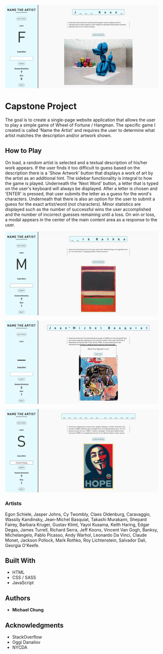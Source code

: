 ![Site Ex. 1](siteimg/ex1.png)

# Capstone Project

The goal is to create a single-page website application that allows the user to play a simple game of Wheel of Fortune / Hangman. The specific game I created is called 'Name the Artist' and requires the user to determine what artist matches the description and/or artwork shown.

## How to Play

On load, a random artist is selected and a textual description of his/her work appears. If the user finds it too difficult to guess based on the description there is a 'Show Artwork' button that displays a work of art by the artist as an additional hint. The sidebar functionality is integral to how the game is played. Underneath the 'Next Word' button, a letter that is typed on the user's keyboard will always be displayed. After a letter is chosen and 'ENTER' is pressed, that user submits the letter as a guess for the word's characters. Underneath that there is also an option for the user to submit a guess for the exact artist/word (not characters). Minor statistics are displayed such as the number of successful wins the user accomplished and the number of incorrect guesses remaining until a loss. On win or loss, a modal appears in the center of the main content area as a response to the user.

![Site Ex. 2](siteimg/ex3.png)

![Site Ex. 3](siteimg/ex2.png)

![Site Ex. 4](siteimg/ex5.png)

### Artists

Egon Schiele, Jasper Johns, Cy Twombly, Claes Oldenburg, Caravaggio, Wassily Kandinsky, Jean-Michel Basquiat, Takashi Murakami, Shepard Fairey, Barbara Kruger, Gustav Klimt, Yayoi Kusama, Keith Haring, Edgar Degas, James Turrell, Richard Serra, Jeff Koons, Vincent Van Gogh, Banksy, Michelangelo, Pablo Picasso, Andy Warhol, Leonardo Da Vinci, Claude Monet, Jackson Pollock, Mark Rothko, Roy Lichtenstein, Salvador Dali, Georgia O'Keefe.

## Built With

* HTML
* CSS / SASS
* JavaScript

## Authors

* **Michael Chung**

## Acknowledgments

* StackOverflow
* Oggi Danailov
* NYCDA
